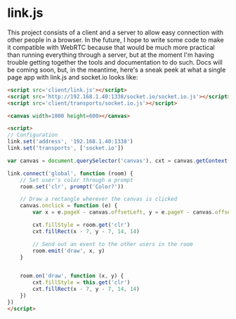 # link.js

This project consists of a client and a server to allow easy connection with other people in a browser. In the future, I hope to write some code to make it compatible with WebRTC because that would be much more practical than running everything through a server, but at the moment I'm having trouble getting together the tools and documentation to do such. Docs will be coming soon, but, in the meantime, here's a sneak peek at what a single page app with link.js and socket.io looks like:

````html
<script src='client/link.js'></script>
<script src='http://192.168.1.40:1338/socket.io/socket.io.js'></script>
<script src='client/transports/socket.io.js'></script>

<canvas width=1000 height=600></canvas>

<script>
// Configuration
link.set('address', '192.168.1.40:1338')
link.set('transports', ['socket.io'])

var canvas = document.querySelector('canvas'), cxt = canvas.getContext('2d')

link.connect('global', function (room) {
	// Set user's color through a prompt
	room.set('clr', prompt('Color?'))

	// Draw a rectangle wherever the canvas is clicked
	canvas.onclick = function (e) {
		var x = e.pageX - canvas.offsetLeft, y = e.pageY - canvas.offsetTop

		cxt.fillStyle = room.get('clr')
		cxt.fillRect(x - 7, y - 7, 14, 14)

		// Send out an event to the other users in the room
		room.emit('draw', x, y)
	}


	room.on('draw', function (x, y) {
		cxt.fillStyle = this.get('clr')
		cxt.fillRect(x - 7, y - 7, 14, 14)
	})
})
</script>
````